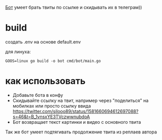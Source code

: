 [Бот](https://t.me/twitter_preview_tg_bot) умеет брать твиты по ссылке и скидывать их в телеграм)) 

# build

создать .env на основе default.env

для линуха:
```
GOOS=linux go build -o bot cmd/bot/main.go
```

# как использовать

* Добавьте бота в конфу
* Скидывайте ссылку на твит, например через "поделиться" на мобилках или просто ссылку ввида https://twitter.com/silooo89/status/1581660694612697088?s=46&t=B_1vnsxYE3TVczwwnubdoA
* Бот возвращает текст картинки и видео с основного твита

Так же бот умеет подтягивать продолжение твита из реплаев автора